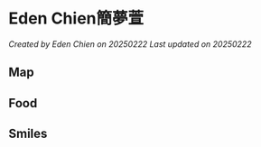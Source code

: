 # Eden Chien簡夢萱

*Created by Eden Chien on 20250222 Last updated on 20250222*




## Map


## Food


## Smiles

